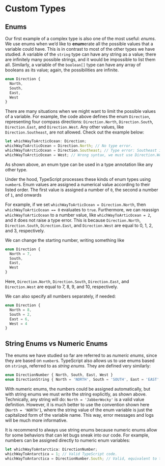 # Custom Types 

## Enums

Our first example of a complex type is also one of the most useful: *enums*.  We use enums when we’d like to **enum**erate all the possible values that a variable could have. This is in contrast to most of the other types we have studied. A variable of the `string` type can have any string as a value; there are infinitely many possible strings, and it would be impossible to list them all. Similarly, a  variable of the `boolean[]` type can have any array of booleans as its value; again, the possibilities are infinite. 

```ts
enum Direction {
  North,
  South,
  East,
  West
}
```

There are many situations when we might want to limit the possible  values of a variable. For example, the code above defines the enum `Direction`, representing four compass directions: `Direction.North`, `Direction.South`, `Direction.East`, and `Direction.West`. Any other values, like `Direction.Southeast`, are not allowed. Check out the example below: 

```ts
let whichWayToArcticOcean: Direction;
whichWayToArcticOcean = Direction.North; // No type error.
whichWayToArcticOcean = Direction.Southeast; // Type error: Southeast is not a valid value for the Direction enum.
whichWayToArcticOcean = West; // Wrong syntax, we must use Direction.West instead. 
```

As shown above, an enum type can be used in a type annotation like any other type.

Under the hood, TypeScript processes these kinds of enum types using `number`s. Enum values are assigned a numerical value according to their listed order. The first value is assigned a number of `0`, the second a number of `1`, and onwards

For example, if we set `whichWayToArticOcean = Direction.North`, then `whichWayToArticOcean == 0` evaluates to `true`. Furthermore, we can reassign `whichWayToArticOcean` to a number value, like  `whichWayToArticOcean = 2`, and it does not raise a type error. This is because `Direction.North`, `Direction.South`, `Direction.East`, and `Direction.West` are equal to 0, 1, 2, and 3, respectively. 

We can change the starting number, writing something like 

```ts
enum Direction {
  North = 7,
  South,
  East,
  West
}
```

Here, `Direction.North`, `Direction.South`, `Direction.East`, and `Direction.West` are equal to 7, 8, 9, and 10, respectively. 

We can also specify all numbers separately, if needed: 

```ts
enum Direction {
  North = 8,
  South = 2,
  East = 6,
  West = 4
}
```

## String Enums vs Numeric Enums

The enums we have studied so far are referred to as *numeric enums*, since they are based on `number`s. TypeScript also allows us to use enums based on `string`s, referred to as *string enums*. They are  defined very similarly:

```ts
enum DirectionNumber { North, South, East, West }
enum DirectionString { North = 'NORTH', South = 'SOUTH', East = 'EAST', West = 'WEST' }
```

With numeric enums, the numbers could be assigned automatically, but  with string enums we must write the string explicitly, as shown above.  Technically, any string will do: `North = 'JabberWocky'` is a valid value definition. However, it is much better to use the convention shown here (`North = 'NORTH'`), where the string value of the enum variable is just the capitalized  form of the variable name. This way, error messages and logs will be  much more informative.

It is recommend to always use string enums  because numeric enums allow for some behaviors that can let bugs sneak  into our code. For example, numbers can be assigned directly to numeric  enum variables:   

```ts
let whichWayToAntarctica: DirectionNumber;
whichWayToAntarctica = 1; // Valid TypeScript code.
whichWayToAntarctica = DirectionNumber.South; // Valid, equivalent to the above line.
```

